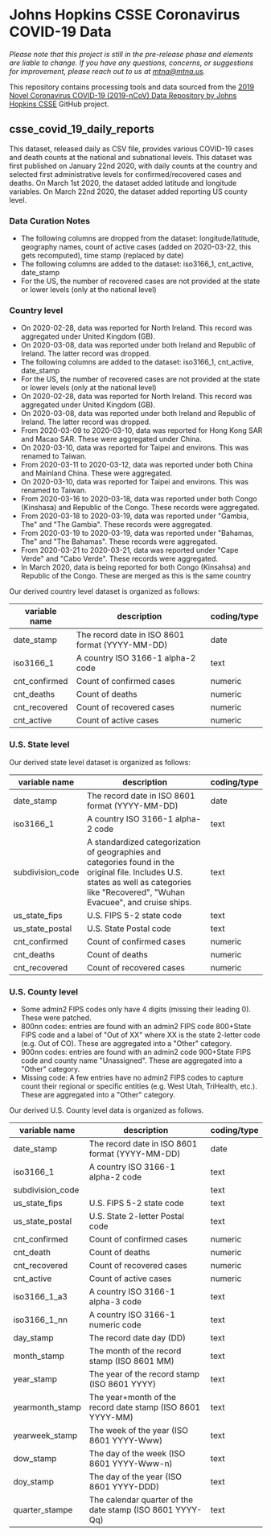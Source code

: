 
# Johns Hopkins CSSE Coronavirus COVID-19 Data 

*Please note that this project is still in the pre-release phase and elements are liable to change. If you have any questions, concerns, or suggestions for improvement, please reach out to us at mtna@mtna.us.*

This repository contains processing tools and data sourced from the [2019 Novel Coronavirus COVID-19 (2019-nCoV) Data Repository by Johns Hopkins CSSE](https://github.com/CSSEGISandData/COVID-19) GitHub project. 


## csse_covid_19_daily_reports
This dataset, released daily as CSV file, provides various COVID-19 cases and death counts at the national and subnational levels. 
This dataset was first published on January 22nd 2020, with daily counts at the country and selected first administrative levels for confirmed/recovered cases and deaths. 
On March 1st 2020, the dataset added latitude and longitude variables.
On March 22nd 2020, the dataset added reporting US county level.

### Data Curation Notes
- The following columns are dropped from the dataset: longitude/latitude, geography names, count of active cases (added on 2020-03-22, this gets recomputed), time stamp (replaced by date)
- The following columns are added to the dataset: iso3166_1, cnt_active, date_stamp
- For the US, the number of recovered cases are not provided at the state or lower levels (only at the national level)

### Country level
- On 2020-02-28, data was reported for North Ireland. This record was aggregated under United Kingdom (GB).
- On 2020-03-08, data was reported under both Ireland and Republic of Ireland. The latter record was dropped.
- The following columns are added to the dataset: iso3166_1, cnt_active, date_stamp
- For the US, the number of recovered cases are not provided at the state or lower levels (only at the national level)
- On 2020-02-28, data was reported for North Ireland. This record was aggregated under United Kingdom (GB).
- On 2020-03-08, data was reported under both Ireland and Republic of Ireland. The latter record was dropped.
- From 2020-03-09 to 2020-03-10, data was reported for Hong Kong SAR and Macao SAR. These were aggregated under China.
- On 2020-03-10, data was reported for Taipei and environs. This was renamed to Taiwan.
- From 2020-03-11 to 2020-03-12, data was reported under both China and Mainland China. These were aggregated.
- On 2020-03-10, data was reported for Taipei and environs. This was renamed to Taiwan.
- From 2020-03-16 to 2020-03-18, data was reported under both Congo (Kinshasa) and Republic of the Congo. These records were aggregated.
- From 2020-03-18 to 2020-03-19, data was reported under "Gambia, The" and "The Gambia". These records were aggregated.
- From 2020-03-19 to 2020-03-19, data was reported under "Bahamas, The" and "The Bahamas". These records were aggregated.
- From 2020-03-21 to 2020-03-21, data was reported under "Cape Verde" and "Cabo Verde". These records were aggregated.
- In March 2020, data is being reported for both Congo (Kinsahsa) and Republic of the Congo. These are merged as this is the same country

Our derived country level dataset is organized as follows: 

|variable name  | description 									| coding/type|
|---------------|-------------									|------------|
|date_stamp     |The record date in ISO 8601 format (YYYY-MM-DD)|date| 
|iso3166_1		|A country ISO 3166-1 alpha-2 code				|text|
|cnt_confirmed	|Count of confirmed cases						|numeric|
|cnt_deaths		|Count of deaths								|numeric|
|cnt_recovered	|Count of recovered cases						|numeric|
|cnt_active		|Count of active cases							|numeric|

### U.S. State level

Our derived state level dataset is organized as follows:

|variable name  | description 									| coding/type|
|---------------|-------------									|------------|
|date_stamp     |The record date in ISO 8601 format (YYYY-MM-DD)|date| 
|iso3166_1		|A country ISO 3166-1 alpha-2 code				|text|
|subdivision_code|A standardized categorization of geographies and categories found in the original file. Includes U.S. states as well as categories like "Recovered", "Wuhan Evacuee", and cruise ships.|text|
|us_state_fips|U.S. FIPS 5-2 state code|text|
|us_state_postal|U.S. State Postal code	|text|
|cnt_confirmed	|Count of confirmed cases						|numeric|
|cnt_deaths		|Count of deaths								|numeric|
|cnt_recovered	|Count of recovered cases						|numeric|


### U.S. County level
- Some admin2 FIPS codes only have 4 digits (missing their leading 0). These were patched.
- 800nn codes: entries are found with an admin2 FIPS code 800+State FIPS code and a label of "Out of XX" where XX is the state 2-letter code (e.g. Out of CO). These are aggregated into a "Other" category.
- 900nn codes: entries are found with an admin2  code 900+State FIPS code and county name "Unassigned". These are aggregated into a "Other" category.
- Missing code: A few entries have no admin2 FIPS codes to capture count their regional or specific entities (e.g. West Utah, TriHealth, etc.). These are aggregated into a "Other" category.

Our derived U.S. County level data is organized as follows.

|variable name  | description 									| coding/type|
|---------------|-------------									|------------|
|date_stamp		|The record date in ISO 8601 format (YYYY-MM-DD)|date|
|iso3166_1		|A country ISO 3166-1 alpha-2 code				|text|
|subdivision_code|												|text|
|us_state_fips	|U.S. FIPS 5-2 state code						|text|
|us_state_postal|U.S. State 2-letter Postal code				|text|
|cnt_confirmed	|Count of confirmed cases						|numeric|	
|cnt_death		|Count of deaths								|numeric|
|cnt_recovered	|Count of recovered cases						|numeric|
|cnt_active		|Count of active cases							|numeric|
|iso3166_1_a3	|A country ISO 3166-1 alpha-3 code				|text|
|iso3166_1_nn	|A country ISO 3166-1 numeric code				|text|
|day_stamp		|The record date day (DD)						|text|
|month_stamp	|The month of the record stamp (ISO 8601 MM)	|text|
|year_stamp		|The year of the record stamp (ISO 8601 YYYY)	|text|
|yearmonth_stamp|The year+month of the record date stamp (ISO 8601 YYYY-MM)|text|
|yearweek_stamp |The week of the year (ISO 8601 YYYY-Www)		|text|
|dow_stamp		|The day of the week (ISO 8601 YYYY-Www-n)		|text|
|doy_stamp		|The day of the year (ISO 8601 YYYY-DDD)		|text|
|quarter_stampe	|The calendar quarter of the date stamp  (ISO 8601 YYYY-Qq)|text|


